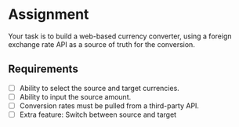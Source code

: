 # Assignment

Your task is to build a web-based currency converter, using a foreign exchange rate API as a source of truth for the conversion.

## Requirements

- [ ] Ability to select the source and target currencies.
- [ ] Ability to input the source amount.
- [ ] Conversion rates must be pulled from a third-party API.
- [ ] Extra feature: Switch between source and target
